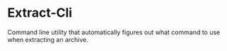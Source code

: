 # Extract-Cli
Command line utility that automatically figures out what command to use when extracting an archive.
